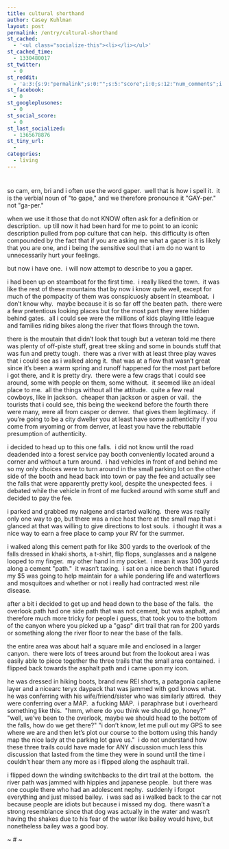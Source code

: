 ```yaml
---
title: cultural shorthand
author: Casey Kuhlman
layout: post
permalink: /entry/cultural-shorthand
st_cached:
  - '<ul class="socialize-this"><li></li></ul>'
st_cached_time:
  - 1330480017
st_twitter:
  - 0
st_reddit:
  - 'a:3:{s:9:"permalink";s:0:"";s:5:"score";i:0;s:12:"num_comments";i:0;}'
st_facebook:
  - 0
st_googleplusones:
  - 0
st_social_score:
  - 0
st_last_socialized:
  - 1365678876
st_tiny_url:
  - 
categories:
  - living
---
```

# 

so cam, ern, bri and i often use the word gaper.  well that is how i spell it.  it is the verbial noun of "to gape," and we therefore pronounce it "GAY-per."  not "ga-per." 

when we use it those that do not KNOW often ask for a definition or description.  up till now it had been hard for me to point to an iconic description pulled from pop culture that can help.  this difficulty is often compounded by the fact that if you are asking me what a gaper is it is likely that you are one, and i being the sensitive soul that i am do no want to unnecessarily hurt your feelings.

but now i have one.  i will now attempt to describe to you a gaper.

i had been up on steamboat for the first time.  i really liked the town.  it was like the rest of these mountains that by now i know quite well, except for much of the pompacity of them was conspicuosly absent in steamboat.  i don’t know why.  maybe because it is so far off the beaten path.  there were a few pretentious looking places but for the most part they were hidden behind gates.  all i could see were the millions of kids playing little league and families riding bikes along the river that flows through the town.  

there is the moutain that didn’t look that tough but a veteran told me there was plenty of off-piste stuff, great tree skiing and some in bounds stuff that was fun and pretty tough.  there was a river with at least three play waves that i could see as i walked along it.  that was at a flow that wasn’t great since it’s been a warm spring and runoff happened for the most part before i got there, and it is pretty dry.  there were a few crags that i could see around, some with people on them, some without.  it seemed like an ideal place to me.  all the things without all the attitude.  quite a few real cowboys, like in jackson.  cheaper than jackson or aspen or vail.  the tourists that i could see, this being the weekend before the fourth there were many, were all from casper or denver.  that gives them legitimacy.  if you’re going to be a city dweller you at least have some authenticity if you come from wyoming or from denver, at least you have the rebuttable presumption of authenticity.

i decided to head up to this one falls.  i did not know until the road deadended into a forest service pay booth conveniently located around a corner and without a turn around.  i had vehicles in front of and behind me so my only choices were to turn around in the small parking lot on the other side of the booth and head back into town or pay the fee and actually see the falls that were apparently pretty kool, despite the unexpected fees.  i debated while the vehicle in front of me fucked around with some stuff and decided to pay the fee.

i parked and grabbed my nalgene and started walking.  there was really only one way to go, but there was a nice host there at the small map that i glanced at that was willing to give directions to lost souls.  i thought it was a nice way to earn a free place to camp your RV for the summer.

i walked along this cement path for like 300 yards to the overlook of the falls dressed in khaki shorts, a t-shirt, flip flops, sunglasses and a nalgene looped to my finger.  my other hand in my pocket.  i mean it was 300 yards along a cement "path."  it wasn’t taxing.  i sat on a nice bench that i figured my $5 was going to help maintain for a while pondering life and waterflows and mosquitoes and whether or not i really had contracted west nile disease.  

after a bit i decided to get up and head down to the base of the falls.  the overlook path had one side path that was not cement, but was asphalt, and therefore much more tricky for people i guess, that took you to the bottom of the canyon where you picked up a "gasp" dirt trail that ran for 200 yards or something along the river floor to near the base of the falls.  

the entire area was about half a square mile and enclosed in a larger canyon.  there were lots of trees around but from the lookout area i was easily able to piece together the three trails that the small area contained.  i flipped back towards the asphalt path and i came upon my icon.

he was dressed in hiking boots, brand new REI shorts, a patagonia capilene layer and a nicearc teryx daypack that was jammed with god knows what.  he was conferring with his wife/friend/sister who was similarly attired.  they were conferring over a MAP.  a fucking MAP.  i paraphrase but i overheard something like this.  "hmm, where do you think we should go, honey?" "well, we’ve been to the overlook, maybe we should head to the bottom of the falls, how do we get there?" "i don’t know, let me pull out my GPS to see where we are and then let’s plot our course to the bottom using this handy map the nice lady at the parking lot gave us."  i do not understand how these three trails could have made for ANY discussion much less this discussion that lasted from the time they were in sound until the time i couldn’t hear them any more as i flipped along the asphault trail.

i flipped down the winding switchbacks to the dirt trail at the bottom.  the river path was jammed with hippies and japanese people.  but there was one couple there who had an adolescent nephy.  suddenly i forgot everything and just missed bailey.  i was sad as i walked back to the car not because people are idiots but because i missed my dog.  there wasn’t a strong resemblance since that dog was actually in the water and wasn’t having the shakes due to his fear of the water like bailey would have, but nonetheless bailey was a good boy.

~ # ~
